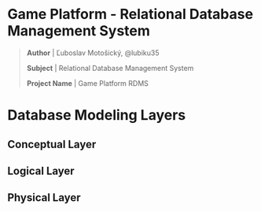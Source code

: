 <br>

# Game Platform - Relational Database Management System

> **Author** | Ľuboslav Motošický, @lubiku35
>
> **Subject** | Relational Database Management System
>
> **Project Name** | Game Platform RDMS




# Database Modeling Layers

## Conceptual Layer

## Logical Layer

## Physical Layer


